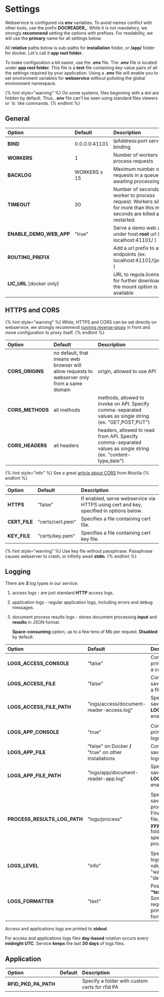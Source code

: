 # Settings

Webservice is configured via **env** variables. To avoid names conflict with other tools, use the prefix **DOCREADER\_**. While it is not mandatory, we strongly **recommend** setting the options with prefixes. For readability, we will use the **primary** name for all settings below.

All **relative** paths below is sub-paths for **installation** folder, or **/app/** folder for docker. Let's call it **app root folder**.

To make configuration a bit easier, use the **.env** file. The **.env** file is located under **app root folder**. This file is a **text** file containing key-value pairs of all the settings required by your application. Using a **.env** file will enable you to set environment variables for **webservice** without polluting the global environment namespace.

{% hint style="warning" %}
On some systems, files beginning with a dot are hidden by default. Thus, **.env** file can't be seen using standard files viewers or \`ls\` like commands.
{% endhint %}

## General

| Option | Default | Description |
| :--- | :--- | :--- |
| **BIND** | 0.0.0.0:41101 | IpAddress:port server binding |
| **WORKERS** | 1 | Number of workers to process requests |
| **BACKLOG** | WORKERS x 15 | Maximum number of requests in a queue awaiting processing |
| **TIMEOUT** | 30 | Number of seconds for worker to process request. Workers silent for more than this many seconds are killed and restarted. |
| **ENABLE\_DEMO\_WEB\_APP** | "true" | Serve a demo web app under host **root** url \(ex. localhost:41101/ \) |
| **ROUTING\_PREFIX** |  | Add a url prefix to all endpoints \(ex. localhost:41101/{prefix}/ \) |
| **LIC\_URL** \[docker only\] |  | URL to regula.license file for further download, if the mount option is not available |

## HTTPS and CORS

{% hint style="warning" %}
While, HTTPS and CORS can be set directly on webservice, we strongly recommend [running reverse-proxy](general.md#proxy-guard) in front and move configuration to proxy itself.
{% endhint %}

| Option | Default | Description |
| :--- | :--- | :--- |
| **CORS\_ORIGINS** | no default, that means web browser will allow requests to webserver only from a same domain | origin, allowed to use API |
| **CORS\_METHODS** | all methods | methods, allowed to invoke on API. Specify comma-separated values as single string \(ex. "GET,POST,PUT"\) |
| **CORS\_HEADERS** | all headers | headers, allowed to read from API. Specify comma-separated values as single string \(ex. "content-type,date"\) |

{% hint style="info" %}
See a great [article about CORS](https://developer.mozilla.org/en-US/docs/Web/HTTP/CORS) from Mozilla
{% endhint %}

| Option | Default | Description |
| :--- | :--- | :--- |
| **HTTPS** | "false" | If enabled, serve webservice via HTTPS using cert and key, specified in options below. |
| **CERT\_FILE** | "certs/cert.pem" | Specifies a file containing cert file. |
| **KEY\_FILE** | "certs/key.pem" | Specifies a file containing cert key file. |

{% hint style="warning" %}
Use key file without passphrase. Passphrase causes webserver to crash, or infinity await **stdin**.
{% endhint %}

## Logging

There are **3** log types in our service:

1. access logs - are just standard **HTTP** access logs.
2. application logs - regular application logs, including errors and debug messages.
3. document process results logs - stores document processing **input** and **results** in JSON format.

   **Space-consuming** option, up to a few tens of Mb per request. **Disabled** by default.

| Option | Default | Description |
| :--- | :--- | :--- |
| **LOGS\_ACCESS\_CONSOLE** | "false" | Controls whether to print access logs to a console. |
| **LOGS\_ACCESS\_FILE** | "false" | Controls whether to save access logs to a file. |
| **LOGS\_ACCESS\_FILE\_PATH** | "logs/access/document-reader-access.log" | Specifies a file to save access logs if **LOGS\_ACCESS\_FILE** enabled. |
|  |  |  |
| **LOGS\_APP\_CONSOLE** | "true" | Controls whether to print application logs to a console. |
| **LOGS\_APP\_FILE** | "false" on Docker **\/** "true" on other installations | Controls whether to save application logs to a file. |
| **LOGS\_APP\_FILE\_PATH** | "logs/app/document-reader-app.log" | Specifies a file to save access logs if **LOGS\_APP\_FILE** enabled. |
|  |  |  |
| **PROCESS\_RESULTS\_LOG\_PATH** | "logs/process" | Specifies a folder to save document process results. Final output is a **zip** file, located in **yyyy/mm/dd/hh** folder under specified in this property root path. |
|  |  |  |
| **LOGS\_LEVEL** | "info" | Specify application logs level. Possible values: "error", "warn", "info", "debug" |
| **LOGS\_FORMATTER** | "text" | Possible values: **"text"** / **"json"**. Some log collectors require logs to be printed in json format. |

Access and applications logs are printed to **stdout**.

For access and applications logs files **day-based** rotation occurs every **midnight UTC**. Service **keeps** the last **30 days** of logs files.

## Application

| Option | Default | Description |
| :--- | :--- | :--- |
| **RFID\_PKD\_PA\_PATH** |  | Specify a folder with custom certs for rfid PA |

